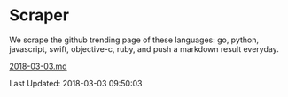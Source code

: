 # Scraper

We scrape the github trending page of these languages: go, python, javascript, swift, objective-c, ruby, and push a markdown result everyday.

[2018-03-03.md](https://github.com/henson/Scraper/blob/master/2018-03-03.md)

Last Updated: 2018-03-03 09:50:03